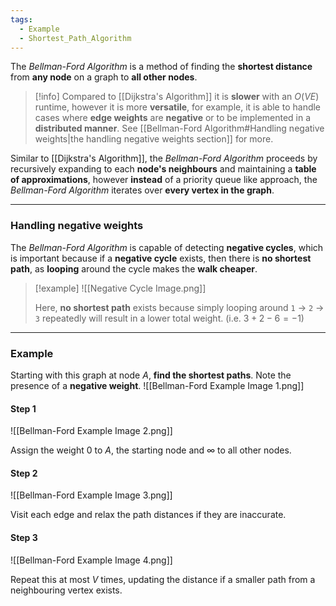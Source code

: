 ```yaml
---
tags:
  - Example
  - Shortest_Path_Algorithm
---
```

The _Bellman-Ford Algorithm_ is a method of finding the **shortest distance** from **any node** on a graph to **all other nodes**.

> [!info]
> Compared to [[Dijkstra's Algorithm]] it is **slower** with an $O(VE)$ runtime, however it is more **versatile**, for example, it is able to handle cases where **edge weights** are **negative** or to be implemented in a **distributed manner**. See [[Bellman-Ford Algorithm#Handling negative weights|the handling negative weights section]] for more.

Similar to [[Dijkstra's Algorithm]], the _Bellman-Ford Algorithm_ proceeds by recursively expanding to each **node's neighbours** and maintaining a **table of approximations**, however **instead** of a priority queue like approach, the _Bellman-Ford Algorithm_ iterates over **every vertex in the graph**.

---
### Handling negative weights
The _Bellman-Ford Algorithm_ is capable of detecting **negative cycles**, which is important because if a **negative cycle** exists, then there is **no shortest path**, as **looping** around the cycle makes the **walk cheaper**.

> [!example]
> ![[Negative Cycle Image.png]]
> 
> Here, **no shortest path** exists because simply looping around `1` -> `2` -> `3` repeatedly will result in a lower total weight. (i.e. $3+2-6 = -1$)

---
### Example
Starting with this graph at node $A$, **find the shortest paths**. Note the presence of a **negative weight**.
![[Bellman-Ford Example Image 1.png]]

#### Step 1
![[Bellman-Ford Example Image 2.png]]

Assign the weight $0$ to $A$, the starting node and $\infty$ to all other nodes.
#### Step 2
![[Bellman-Ford Example Image 3.png]]

Visit each edge and relax the path distances if they are inaccurate.
#### Step 3
![[Bellman-Ford Example Image 4.png]]

Repeat this at most $V$ times, updating the distance if a smaller path from a neighbouring vertex exists.